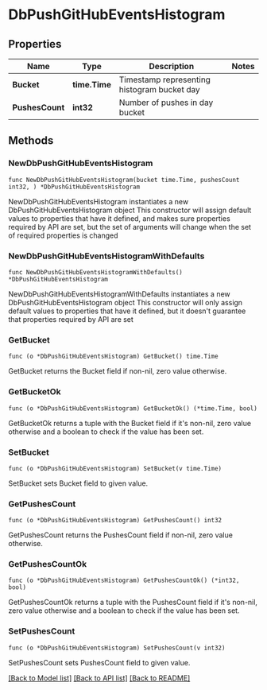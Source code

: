 # DbPushGitHubEventsHistogram

## Properties

Name | Type | Description | Notes
------------ | ------------- | ------------- | -------------
**Bucket** | **time.Time** | Timestamp representing histogram bucket day | 
**PushesCount** | **int32** | Number of pushes in day bucket | 

## Methods

### NewDbPushGitHubEventsHistogram

`func NewDbPushGitHubEventsHistogram(bucket time.Time, pushesCount int32, ) *DbPushGitHubEventsHistogram`

NewDbPushGitHubEventsHistogram instantiates a new DbPushGitHubEventsHistogram object
This constructor will assign default values to properties that have it defined,
and makes sure properties required by API are set, but the set of arguments
will change when the set of required properties is changed

### NewDbPushGitHubEventsHistogramWithDefaults

`func NewDbPushGitHubEventsHistogramWithDefaults() *DbPushGitHubEventsHistogram`

NewDbPushGitHubEventsHistogramWithDefaults instantiates a new DbPushGitHubEventsHistogram object
This constructor will only assign default values to properties that have it defined,
but it doesn't guarantee that properties required by API are set

### GetBucket

`func (o *DbPushGitHubEventsHistogram) GetBucket() time.Time`

GetBucket returns the Bucket field if non-nil, zero value otherwise.

### GetBucketOk

`func (o *DbPushGitHubEventsHistogram) GetBucketOk() (*time.Time, bool)`

GetBucketOk returns a tuple with the Bucket field if it's non-nil, zero value otherwise
and a boolean to check if the value has been set.

### SetBucket

`func (o *DbPushGitHubEventsHistogram) SetBucket(v time.Time)`

SetBucket sets Bucket field to given value.


### GetPushesCount

`func (o *DbPushGitHubEventsHistogram) GetPushesCount() int32`

GetPushesCount returns the PushesCount field if non-nil, zero value otherwise.

### GetPushesCountOk

`func (o *DbPushGitHubEventsHistogram) GetPushesCountOk() (*int32, bool)`

GetPushesCountOk returns a tuple with the PushesCount field if it's non-nil, zero value otherwise
and a boolean to check if the value has been set.

### SetPushesCount

`func (o *DbPushGitHubEventsHistogram) SetPushesCount(v int32)`

SetPushesCount sets PushesCount field to given value.



[[Back to Model list]](../README.md#documentation-for-models) [[Back to API list]](../README.md#documentation-for-api-endpoints) [[Back to README]](../README.md)


